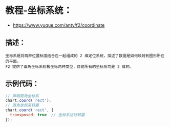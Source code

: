 # 教程-坐标系统：
+ https://www.yuque.com/antv/f2/coordinate

## 描述：
    坐标系是将两种位置标度结合在一起组成的 2 维定位系统，描述了数据是如何映射到图形所在的平面。
    F2 提供了直角坐标系和极坐标两种类型，目前所有的坐标系均是 2 维的。

## 示例代码： 
```js
// 声明直角坐标系
chart.coord('rect');
// 直角坐标系转置
chart.coord('rect', {
  transposed: true  // 坐标系进行转置
});
```